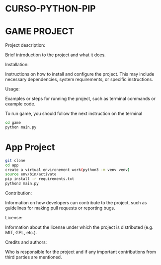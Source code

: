 # CURSO-PYTHON-PIP
# GAME PROJECT
Project description:

Brief introduction to the project and what it does.

Installation:

Instructions on how to install and configure the project. This may include necessary dependencies, system requirements, or specific instructions.

Usage:

Examples or steps for running the project, such as terminal commands or example code.

To run game, you should follow the next instruction on the terminal

```sh
cd game
python main.py
```
# App Project
```sh
git clone
cd app
create a virtual environement work(python3 -m venv venv)
source env/bin/activate
pip install -r requirements.txt
python3 main.py
```
Contribution:

Information on how developers can contribute to the project, such as guidelines for making pull requests or reporting bugs.

License:

Information about the license under which the project is distributed (e.g. MIT, GPL, etc.).

Credits and authors:

Who is responsible for the project and if any important contributions from third parties are mentioned.